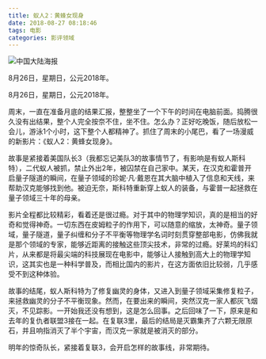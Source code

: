 ```yaml
---
title: 蚁人2：黄蜂女现身
date: 2018-08-27 08:18:46
tags: 电影
categories: 影评领域
---
```


<meta name="referrer" content="no-referrer" />

![中国大陆海报](https://upload-images.jianshu.io/upload_images/3478485-6ed43bbbc8e78630.png?imageMogr2/auto-orient/strip%7CimageView2/2/w/1240)

8月26日，星期日，公元2018年。

<!--less-->

8月26日，星期日，公元2018年。

周末，一直在准备月底的结果汇报，整整坐了一个下午的时间在电脑前面。捣腾很久没有出结果，整个人完全按奈不住，坐不住。怎么办？正好吃晚饭，随后放松一会儿，游泳1个小时，这下整个人都精神了。抓住了周末的小尾巴，看了一场漫威的新影片：《蚁人2：黄蜂女现身》。

故事是紧接着美国队长3（我都忘记美队3的故事情节了，有影响是有蚁人斯科特），二代蚁人被抓，禁止外出2年，被囚禁在自己家中。某天，在汉克和霍普开启量子隧道的瞬间，在量子领域的珍妮·凡·戴恩在其大脑中植入了信息和天线，来帮助汉克能够找到他。被迫无奈，斯科特重新穿上蚁人的装备，与霍普一起拯救在量子领域三十年的母亲。

影片全程都比较精彩，看着还是很过瘾。对于其中的物理学知识，真的是相当的好奇和觉得神奇。一切东西在皮姆粒子的作用下，可以随意的缩放，太神奇。量子领域，量子隧道，量子纠缠和分子不平衡等物理学名词时刻贯穿整部电影，仿佛我就是那个领域的专家，能够近距离的接触这些顶尖技术，非常的过瘾。好莱坞的科幻片，从来都是将最尖端的科技展现在电影中，能够让人接触到高大上的物理学知识，这其实也是一种科学普及，而相比国内的影片，在这方面依旧比较弱，几乎感受不到这种体验。

故事的结尾，蚁人斯科特为了修复幽灵的身体，又进入到量子领域采集修复粒子，来拯救幽灵的分子不平衡现象。然而，在要出来的瞬间，突然汉克一家人都灰飞烟灭，不见踪影。一开始我还没有想到，这是怎么回事。之后回味了一下，原来是和去年的复仇者联盟3接在一起。在复联3里，最后的结局是灭霸集齐了六颗无限原石，并且响指消灭了半个宇宙，而汉克一家就是被消灭的部分。

明年的惊奇队长，紧接着复联3，会开启怎样的故事线，非常期待。